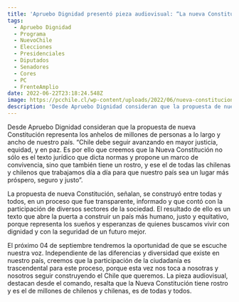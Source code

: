 ```yaml
---
title: 'Apruebo Dignidad presentó pieza audiovisual: “La nueva Constitución tiene el rostro de Chile”'
tags:
  - Apruebo Dignidad
  - Programa
  - NuevoChile
  - Elecciones
  - Presidenciales
  - Diputados
  - Senadores
  - Cores
  - PC
  - FrenteAmplio
date: 2022-06-22T23:18:24.548Z
image: https://pcchile.cl/wp-content/uploads/2022/06/nueva-constitucion-tiene-rostro-pantallazo-1024x512.jpg
description: 'Desde Apruebo Dignidad consideran que la propuesta de nueva Constitución representa los anhelos de millones de personas a lo largo y ancho de nuestro país. “Chile debe seguir avanzando en mayor justicia, equidad, y en paz. Es por ello que creemos que la Nueva Constitución no sólo es el texto jurídico que dicta normas y propone un marco de convivencia, sino que también tiene un rostro, y ese el de todas las chilenas y chilenos que trabajamos día a día para que nuestro país sea un lugar más próspero, seguro y justo”.'
---
```

<!--StartFragment-->

Desde Apruebo Dignidad consideran que la propuesta de nueva Constitución representa los anhelos de millones de personas a lo largo y ancho de nuestro país. “Chile debe seguir avanzando en mayor justicia, equidad, y en paz. Es por ello que creemos que la Nueva Constitución no sólo es el texto jurídico que dicta normas y propone un marco de convivencia, sino que también tiene un rostro, y ese el de todas las chilenas y chilenos que trabajamos día a día para que nuestro país sea un lugar más próspero, seguro y justo”.

La propuesta de nueva Constitución, señalan, se construyó entre todas y todos, en un proceso que fue transparente, informado y que contó con la participación de diversos sectores de la sociedad. El resultado de ello es un texto que abre la puerta a construir un país más humano, justo y equitativo, porque representa los sueños y esperanzas de quienes buscamos vivir con dignidad y con la seguridad de un futuro mejor.

El próximo 04 de septiembre tendremos la oportunidad de que se escuche nuestra voz. Independiente de las diferencias y diversidad que existe en nuestro país, creemos que la participación de la ciudadanía es trascendental para este proceso, porque esta vez nos toca a nosotras y nosotros seguir construyendo el Chile que queremos. La pieza audiovisual, destacan desde el comando, resalta que la Nueva Constitución tiene rostro y es el de millones de chilenos y chilenas, es de todas y todos.

<!--EndFragment-->
